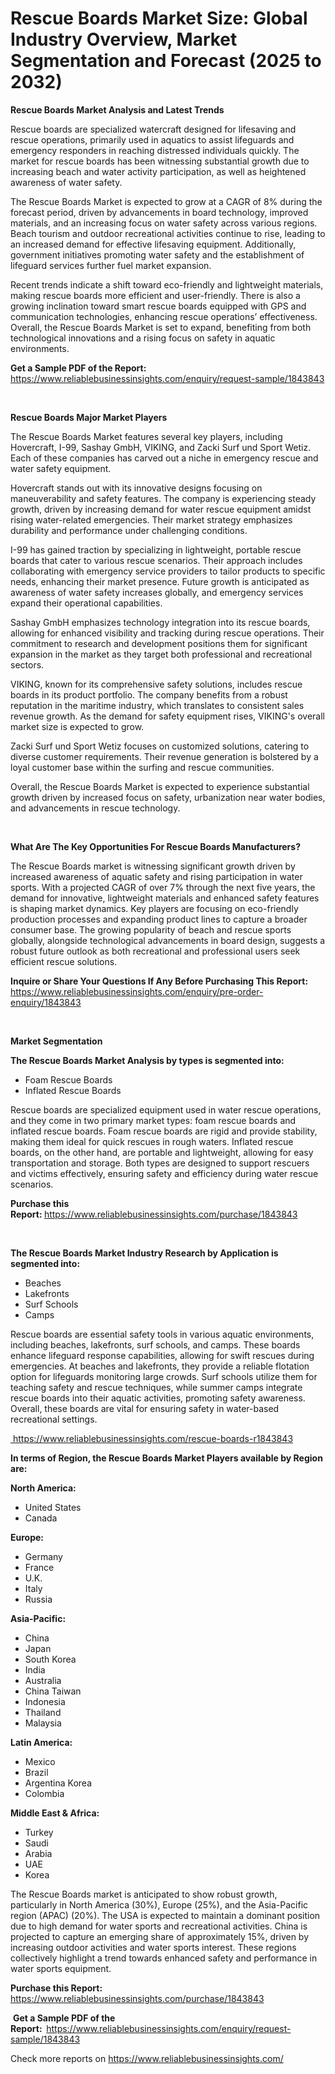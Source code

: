 <p><h1>Rescue Boards Market Size: Global Industry Overview, Market Segmentation and Forecast (2025 to 2032)</h1></p><p><strong>Rescue Boards Market Analysis and Latest Trends</strong></p>
<p><p>Rescue boards are specialized watercraft designed for lifesaving and rescue operations, primarily used in aquatics to assist lifeguards and emergency responders in reaching distressed individuals quickly. The market for rescue boards has been witnessing substantial growth due to increasing beach and water activity participation, as well as heightened awareness of water safety.</p><p>The Rescue Boards Market is expected to grow at a CAGR of 8% during the forecast period, driven by advancements in board technology, improved materials, and an increasing focus on water safety across various regions. Beach tourism and outdoor recreational activities continue to rise, leading to an increased demand for effective lifesaving equipment. Additionally, government initiatives promoting water safety and the establishment of lifeguard services further fuel market expansion.</p><p>Recent trends indicate a shift toward eco-friendly and lightweight materials, making rescue boards more efficient and user-friendly. There is also a growing inclination toward smart rescue boards equipped with GPS and communication technologies, enhancing rescue operations’ effectiveness. Overall, the Rescue Boards Market is set to expand, benefiting from both technological innovations and a rising focus on safety in aquatic environments.</p></p>
<p><strong>Get a Sample PDF of the Report:&nbsp;</strong> <a href="https://www.reliablebusinessinsights.com/enquiry/request-sample/1843843?utm_campaign=2439&utm_medium=2&utm_source=Github&utm_content=ia&utm_term=18022025&utm_id=rescue-boards">https://www.reliablebusinessinsights.com/enquiry/request-sample/1843843</a></p>
<p>&nbsp;</p>
<p><strong>Rescue Boards Major Market Players</strong></p>
<p><p>The Rescue Boards Market features several key players, including Hovercraft, I-99, Sashay GmbH, VIKING, and Zacki Surf und Sport Wetiz. Each of these companies has carved out a niche in emergency rescue and water safety equipment.</p><p>Hovercraft stands out with its innovative designs focusing on maneuverability and safety features. The company is experiencing steady growth, driven by increasing demand for water rescue equipment amidst rising water-related emergencies. Their market strategy emphasizes durability and performance under challenging conditions.</p><p>I-99 has gained traction by specializing in lightweight, portable rescue boards that cater to various rescue scenarios. Their approach includes collaborating with emergency service providers to tailor products to specific needs, enhancing their market presence. Future growth is anticipated as awareness of water safety increases globally, and emergency services expand their operational capabilities.</p><p>Sashay GmbH emphasizes technology integration into its rescue boards, allowing for enhanced visibility and tracking during rescue operations. Their commitment to research and development positions them for significant expansion in the market as they target both professional and recreational sectors.</p><p>VIKING, known for its comprehensive safety solutions, includes rescue boards in its product portfolio. The company benefits from a robust reputation in the maritime industry, which translates to consistent sales revenue growth. As the demand for safety equipment rises, VIKING's overall market size is expected to grow.</p><p>Zacki Surf und Sport Wetiz focuses on customized solutions, catering to diverse customer requirements. Their revenue generation is bolstered by a loyal customer base within the surfing and rescue communities.</p><p>Overall, the Rescue Boards Market is expected to experience substantial growth driven by increased focus on safety, urbanization near water bodies, and advancements in rescue technology.</p></p>
<p>&nbsp;</p>
<p><strong>What Are The Key Opportunities For Rescue Boards Manufacturers?</strong></p>
<p><p>The Rescue Boards market is witnessing significant growth driven by increased awareness of aquatic safety and rising participation in water sports. With a projected CAGR of over 7% through the next five years, the demand for innovative, lightweight materials and enhanced safety features is shaping market dynamics. Key players are focusing on eco-friendly production processes and expanding product lines to capture a broader consumer base. The growing popularity of beach and rescue sports globally, alongside technological advancements in board design, suggests a robust future outlook as both recreational and professional users seek efficient rescue solutions.</p></p>
<p><strong>Inquire or Share Your Questions If Any Before Purchasing This Report:</strong> <a href="https://www.reliablebusinessinsights.com/enquiry/pre-order-enquiry/1843843?utm_campaign=2439&utm_medium=2&utm_source=Github&utm_content=ia&utm_term=18022025&utm_id=rescue-boards">https://www.reliablebusinessinsights.com/enquiry/pre-order-enquiry/1843843</a></p>
<p>&nbsp;</p>
<p><strong>Market Segmentation</strong></p>
<p><strong>The Rescue Boards Market Analysis by types is segmented into:</strong></p>
<p><ul><li>Foam Rescue Boards</li><li>Inflated Rescue Boards</li></ul></p>
<p><p>Rescue boards are specialized equipment used in water rescue operations, and they come in two primary market types: foam rescue boards and inflated rescue boards. Foam rescue boards are rigid and provide stability, making them ideal for quick rescues in rough waters. Inflated rescue boards, on the other hand, are portable and lightweight, allowing for easy transportation and storage. Both types are designed to support rescuers and victims effectively, ensuring safety and efficiency during water rescue scenarios.</p></p>
<p><strong>Purchase this Report:&nbsp;</strong><a href="https://www.reliablebusinessinsights.com/purchase/1843843?utm_campaign=2439&utm_medium=2&utm_source=Github&utm_content=ia&utm_term=18022025&utm_id=rescue-boards">https://www.reliablebusinessinsights.com/purchase/1843843</a></p>
<p>&nbsp;</p>
<p><strong>The Rescue Boards Market Industry Research by Application is segmented into:</strong></p>
<p><ul><li>Beaches</li><li>Lakefronts</li><li>Surf Schools</li><li>Camps</li></ul></p>
<p><p>Rescue boards are essential safety tools in various aquatic environments, including beaches, lakefronts, surf schools, and camps. These boards enhance lifeguard response capabilities, allowing for swift rescues during emergencies. At beaches and lakefronts, they provide a reliable flotation option for lifeguards monitoring large crowds. Surf schools utilize them for teaching safety and rescue techniques, while summer camps integrate rescue boards into their aquatic activities, promoting safety awareness. Overall, these boards are vital for ensuring safety in water-based recreational settings.</p></p>
<p><a href="https://www.reliablebusinessinsights.com/rescue-boards-r1843843?utm_campaign=2439&utm_medium=2&utm_source=Github&utm_content=ia&utm_term=18022025&utm_id=rescue-boards">&nbsp;https://www.reliablebusinessinsights.com/rescue-boards-r1843843</a></p>
<p><strong>In terms of Region, the Rescue Boards Market Players available by Region are:</strong></p>
<p>
    <p> <strong> North America: </strong>
        <ul>
            <li>United States</li>
            <li>Canada</li>
        </ul>
        </p> 
    <p> <strong> Europe: </strong>
        <ul>
            <li>Germany</li>
            <li>France</li>
            <li>U.K.</li>
            <li>Italy</li>
            <li>Russia</li>
        </ul>
        </p> 
    <p> <strong> Asia-Pacific: </strong>
        <ul>
            <li>China</li>
            <li>Japan</li>
            <li>South Korea</li>
            <li>India</li>
            <li>Australia</li>
            <li>China Taiwan</li>
            <li>Indonesia</li>
            <li>Thailand</li>
            <li>Malaysia</li>
        </ul>
        </p> 
    <p> <strong> Latin America: </strong>
        <ul>
            <li>Mexico</li>
            <li>Brazil</li>
            <li>Argentina Korea</li>
            <li>Colombia</li>
        </ul>
        </p> 
    <p> <strong> Middle East & Africa: </strong>
        <ul>
            <li>Turkey</li>
            <li>Saudi</li>
            <li>Arabia</li>
            <li>UAE</li>
            <li>Korea</li>
        </ul>
    </p>
    </p>
<p><p>The Rescue Boards market is anticipated to show robust growth, particularly in North America (30%), Europe (25%), and the Asia-Pacific region (APAC) (20%). The USA is expected to maintain a dominant position due to high demand for water sports and recreational activities. China is projected to capture an emerging share of approximately 15%, driven by increasing outdoor activities and water sports interest. These regions collectively highlight a trend towards enhanced safety and performance in water sports equipment.</p></p>
<p><strong>Purchase this Report: </strong><a href="https://www.reliablebusinessinsights.com/purchase/1843843?utm_campaign=2439&utm_medium=2&utm_source=Github&utm_content=ia&utm_term=18022025&utm_id=rescue-boards">https://www.reliablebusinessinsights.com/purchase/1843843</a></p>
<p>&nbsp;<strong>Get a Sample PDF of the Report:&nbsp;&nbsp;</strong><a href="https://www.reliablebusinessinsights.com/enquiry/request-sample/1843843?utm_campaign=2439&utm_medium=2&utm_source=Github&utm_content=ia&utm_term=18022025&utm_id=rescue-boards">https://www.reliablebusinessinsights.com/enquiry/request-sample/1843843</a></p>
<p><strong></strong></p>
<p>Check more reports on <a href="https://www.reliablebusinessinsights.com/?utm_campaign=2439&utm_medium=2&utm_source=Github&utm_content=ia&utm_term=18022025&utm_id=rescue-boards">https://www.reliablebusinessinsights.com/</a></p>